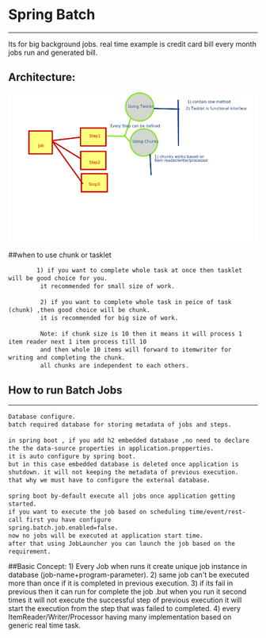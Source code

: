 # Spring Batch
-------------------------
Its for big background jobs. real time example is credit card bill every month jobs run and generated bill.

Architecture:
---------------

<img src="mdimgs/batch_arch.png"/>
 

##when to use chunk or tasklet

			1) if you want to complete whole task at once then tasklet will be good choice for you.
			 it recommended for small size of work.
			 
			 2) if you want to complete whole task in peice of task (chunk) ,then good choice will be chunk.
			 it is recommended for big size of work.
			 
			 Note: if chunk size is 10 then it means it will process 1 item reader next 1 item process till 10 
			 and then whole 10 items will forward to itemwriter for writing and completing the chunk. 
			 all chunks are independent to each others.
 






## How to run Batch Jobs
------------------------------
	Database configure.
	batch required database for storing metadata of jobs and steps.
	
	in spring boot , if you add h2 embedded database ,no need to declare the the data-source properties in application.propperties.
	it is auto configure by spring boot.
	but in this case embedded database is deleted once application is shutdown. it will not keeping the metadata of previous execution.
	that why we must have to configure the external database.
	
	spring boot by-default execute all jobs once application getting started.
	if you want to execute the job based on scheduling time/event/rest-call first you have configure
	spring.batch.job.enabled=false.
	now no jobs will be executed at application start time.
	after that using JobLauncher you can launch the job based on the requirement.


##Basic Concept:
			1) Every Job when runs it create unique job instance in database (job-name+program-parameter).
			2) same job can't be executed more than once if it is completed in previous execution.
			3) if its fail in previous then it can run for complete the job .but when you run it second times 
			it will not execute the successful step of previous execution it will start the execution from the step that was failed to 			completed.
			4) every ItemReader/Writer/Processor having many implementation based on generic real time task.
			
	